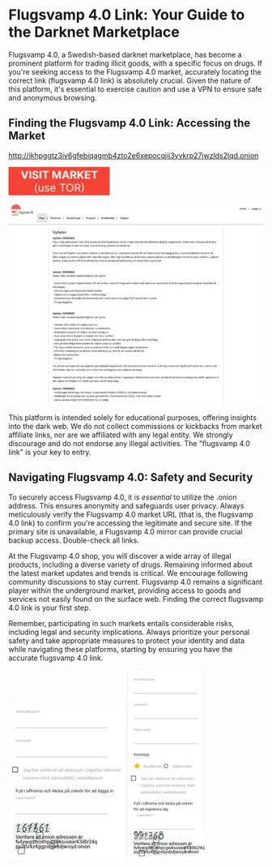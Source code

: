 # Flugsvamp 4.0 Link: Your Guide to the Darknet Marketplace

Flugsvamp 4.0, a Swedish-based darknet marketplace, has become a prominent platform for trading illicit goods, with a specific focus on drugs.  If you're seeking access to the Flugsvamp 4.0 market, accurately locating the correct link (flugsvamp 4.0 link) is absolutely crucial. Given the nature of this platform, it's essential to exercise caution and use a VPN to ensure safe and anonymous browsing.

## Finding the Flugsvamp 4.0 Link: Accessing the Market

http://ikhpggtz3iv6gfebiqagmb4zto2e6xepocqjii3yvkrp27jwzlds2lqd.onion

[<img src="/vectors/layer.webp" width="200">](http://ikhpggtz3iv6gfebiqagmb4zto2e6xepocqjii3yvkrp27jwzlds2lqd.onion)

<a href="http://ikhpggtz3iv6gfebiqagmb4zto2e6xepocqjii3yvkrp27jwzlds2lqd.onion"><img src="/vectors/overview.webp" alt="image" style="max-width: 100%;"></a>

This platform is intended solely for educational purposes, offering insights into the dark web. We do not collect commissions or kickbacks from market affiliate links, nor are we affiliated with any legal entity.  We strongly discourage and do not endorse any illegal activities. The "flugsvamp 4.0 link" is your key to entry.

## Navigating Flugsvamp 4.0: Safety and Security

To securely access Flugsvamp 4.0, it is *essential* to utilize the .onion address. This ensures anonymity and safeguards user privacy. Always meticulously verify the Flugsvamp 4.0 market URL (that is, the flugsvamp 4.0 link) to confirm you're accessing the legitimate and secure site. If the primary site is unavailable, a Flugsvamp 4.0 mirror can provide crucial backup access. Double-check all links.

At the Flugsvamp 4.0 shop, you will discover a wide array of illegal products, including a diverse variety of drugs.  Remaining informed about the latest market updates and trends is critical. We encourage following community discussions to stay current. Flugsvamp 4.0 remains a significant player within the underground market, providing access to goods and services not easily found on the surface web. Finding the correct flugsvamp 4.0 link is your first step.

Remember, participating in such markets entails considerable risks, including legal and security implications. Always prioritize your personal safety and take appropriate measures to protect your identity and data while navigating these platforms, starting by ensuring you have the accurate flugsvamp 4.0 link.

<a href="http://ikhpggtz3iv6gfebiqagmb4zto2e6xepocqjii3yvkrp27jwzlds2lqd.onion"><img src="/vectors/media.webp" alt="image" style="max-width: 100%;"></a>  <a href="http://ikhpggtz3iv6gfebiqagmb4zto2e6xepocqjii3yvkrp27jwzlds2lqd.onion"><img src="/vectors/theme.webp" alt="image" style="max-width: 100%;"></a>